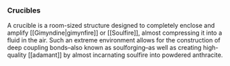 ### Crucibles

A crucible is a room-sized structure designed to completely enclose and amplify [[Gimyndine|gimynfire]] or [[Soulfire]], almost compressing it into a fluid in the air. Such an extreme environment allows for the construction of deep coupling bonds–also known as soulforging–as well as creating high-quality [[adamant]] by almost incarnating soulfire into powdered anthracite.